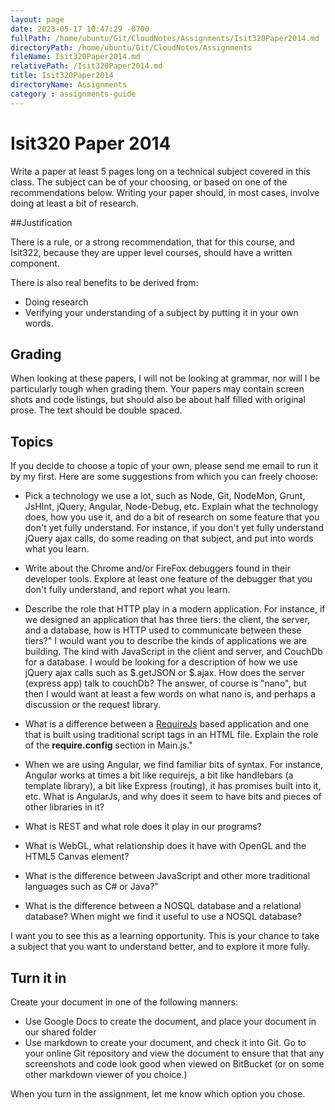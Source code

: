 ```yaml
---
layout: page
date: 2023-05-17 10:47:29 -0700
fullPath: /home/ubuntu/Git/CloudNotes/Assignments/Isit320Paper2014.md
directoryPath: /home/ubuntu/Git/CloudNotes/Assignments
fileName: Isit320Paper2014.md
relativePath: /Isit320Paper2014.md
title: Isit320Paper2014
directoryName: Assignments
category : assignments-guide
---
```


# Isit320 Paper 2014

Write a paper at least 5 pages long on a technical subject covered in this class. The subject can be of your choosing, or based on one of the recommendations below. Writing your paper should, in most cases, involve doing at least a bit of research.

##Justification

There is a rule, or a strong recommendation, that for this course, and Isit322, because they are upper level courses, should have a written component. 

There is also real benefits to be derived from:

 - Doing research
 - Verifying your understanding of a subject by putting it in your own words.

## Grading

When looking at these papers, I will not be looking at grammar, nor will I be particularly tough when grading them. Your papers may contain screen shots and code listings, but should also be about half filled with original prose. The text should be double spaced. 

## Topics 

If you decide to choose a topic of your own, please send me email to run it by my first. Here are some suggestions from which you can freely choose:

- Pick a technology we use a lot, such as Node, Git, NodeMon, Grunt, JsHInt, jQuery, Angular, Node-Debug, etc. Explain what the technology does, how you use it, and do a bit of research on some feature that you don't yet fully understand. For instance, if you don't yet fully understand jQuery ajax calls, do some reading on that subject, and put into words what you learn. 

- Write about the Chrome and/or FireFox debuggers found in their developer tools. Explore at least one feature of the debugger that you don't fully understand, and report what you learn.

- Describe the role that HTTP play in a modern application. For instance, if we designed an application that has three tiers: the client, the server, and a database, how is HTTP used to communicate between these tiers?" I would want you to describe the kinds of applications we are building. The kind with JavaScript in the client and server, and CouchDb for a database. I would be looking for a description of how we use jQuery ajax calls such as $.getJSON or $.ajax. How does the server (express app) talk to couchDb? The answer, of course is "nano", but then I would want at least a few words on what nano is, and perhaps a discussion or the request library.

- What is a difference between a [RequireJs](http://requirejs.org/) based application and one that is built using traditional script tags in an HTML file. Explain the role of the **require.config** section in Main.js."

- When we are using Angular, we find familiar bits of syntax. For instance, Angular works at times a bit like requirejs, a bit like handlebars (a template library), a bit like Express (routing), it has promises built into it, etc. What is AngularJs, and why does it seem to have bits and pieces of other libraries in it?

- What is REST and what role does it play in our programs?

- What is WebGL, what relationship does it have with OpenGL and the HTML5 Canvas element?

- What is the difference between JavaScript and other more traditional languages such as C# or Java?"

- What is the difference between a NOSQL database and a relational database? When might we find it useful to use a NOSQL database?

I want you to see this as a learning opportunity. This is your chance to take a subject that you want to understand better, and to explore it more fully.

## Turn it in

Create your document in one of the following manners:

- Use Google Docs to create the document, and place your document in our shared folder
- Use markdown to create your document, and check it into Git. Go to your online Git repository and view the document to ensure that that any screenshots and code look good when viewed on BitBucket (or on some other markdown viewer of you choice.)

When you turn in the assignment, let me know which option you chose.